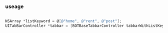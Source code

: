 ### useage

```objective-c

NSArray *listKeyword = @[@"home", @"rent", @"post"];
UITabBarController *tabbar = [BOTBaseTabbarController tabbarWithListKeyword:listKeyword delegate:nil];

```

